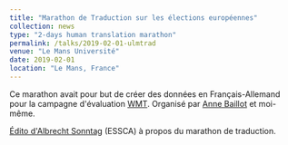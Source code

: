 ```yaml
---
title: "Marathon de Traduction sur les élections européennes"
collection: news
type: "2-days human translation marathon"
permalink: /talks/2019-02-01-ulmtrad
venue: "Le Mans Université"
date: 2019-02-01
location: "Le Mans, France"
---
```


Ce marathon avait pour but de créer des données en Français-Allemand pour la campagne d'évaluation [WMT](http://www.statmt.org/wmt19/translation-task.html).
Organisé par [Anne Baillot](http://www.anne-baillot.eu/) et moi-même.

[Édito d'Albrecht Sonntag](https://euradio.fr/podcast/ledito-dalbrecht-sonntag-un-marathon-tres-particulier/) (ESSCA) à propos du marathon de traduction.


